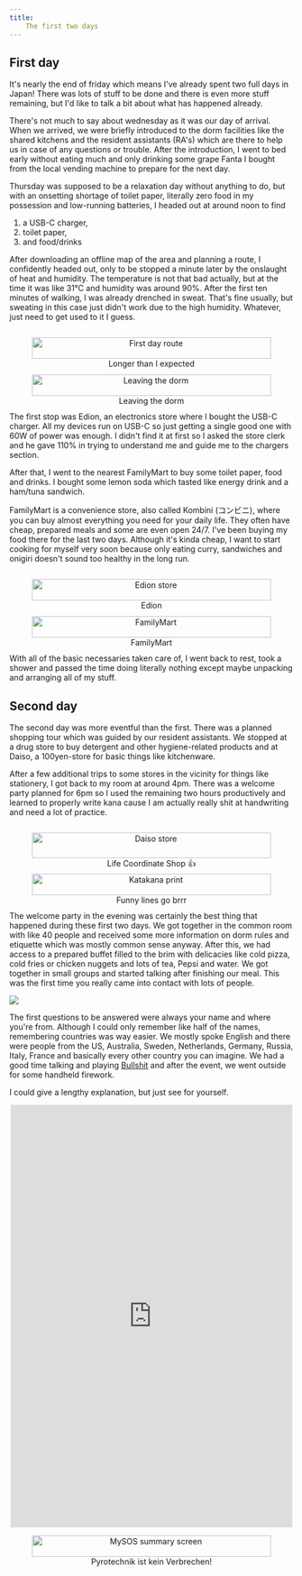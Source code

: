 ```yaml
---
title:
    The first two days
---
```


## First day

It's nearly the end of friday which means I've already spent two full days in
Japan! There was lots of stuff to be done and there is even more stuff
remaining, but I'd like to talk a bit about what has happened already.

There's not much to say about wednesday as it was our day of arrival. When we
arrived, we were briefly introduced to the dorm facilities like the shared
kitchens and the resident assistants (RA's) which are there to help us in case
of any questions or trouble. After the introduction, I went to bed early
without eating much and only drinking some grape Fanta I bought from the local
vending machine to prepare for the next day.

Thursday was supposed to be a relaxation day without anything to do, but with
an onsetting shortage of toilet paper, literally zero food in my
possession and low-running batteries, I headed out at around noon to find

1. a USB-C charger,
2. toilet paper,
3. and food/drinks

After downloading an offline map of the area and planning a route, I
confidently headed out, only to be stopped a minute later by the onslaught of
heat and humidity. The temperature is not that bad actually, but at the time it
was like 31°C and humidity was around 90%. After the first ten minutes of
walking, I was already drenched in sweat. That's fine usually, but sweating in
this case just didn't work due to the high humidity. Whatever, just need to get
used to it I guess.

<div style="display: flex; flex-wrap: wrap; justify-content: center;">
<figure style="display: inline-block; width: 500px; text-align: center;">
<img style="width: 100%; max-width: 100%;"src="../res/firstdayroute.jpg" alt="First day route" />
<figcaption>Longer than I expected</figcaption>
</figure>
<figure style="display: inline-block; width: 500px; text-align: center;">
<img style="width: 100%; max-width: 100%;" src="../res/gv1.jpg" alt="Leaving the dorm" />
<figcaption>Leaving the dorm</figcaption>
</figure>
</div>

The first stop was Edion, an electronics store where I bought the USB-C
charger. All my devices run on USB-C so just getting a single good one with 60W
of power was enough. I didn't find it at first so I asked the store clerk and
he gave 110% in trying to understand me and guide me to the chargers section.

After that, I went to the nearest FamilyMart to buy some toilet paper, food and
drinks. I bought some lemon soda which tasted like energy drink and a ham/tuna
sandwich.

FamilyMart is a convenience store, also called Kombini (コンビニ), where you
can buy almost everything you need for your daily life. They often have cheap,
prepared meals and some are even open 24/7. I've been buying my food there for
the last two days. Although it's kinda cheap, I want to start cooking for
myself very soon because only eating curry, sandwiches and onigiri doesn't
sound too healthy in the long run.

<div style="display: flex; flex-wrap: wrap; justify-content: center;">
<figure style="display: inline-block; width: 500px; text-align: center;">
<img style="width: 100%; max-width: 100%;"src="../res/edion.jpg" alt="Edion store" />
<figcaption>Edion</figcaption>
</figure>
<figure style="display: inline-block; width: 500px; text-align: center;">
<img style="width: 100%; max-width: 100%;" src="../res/famiriimaato.jpg" alt="FamilyMart" />
<figcaption>FamilyMart</figcaption>
</figure>
</div>

With all of the basic necessaries taken care of, I went back to rest, took a
shower and passed the time doing literally nothing except maybe unpacking and
arranging all of my stuff.

## Second day

The second day was more eventful than the first. There was a planned shopping
tour which was guided by our resident assistants. We stopped at a drug store to
buy detergent and other hygiene-related products and at Daiso, a 100yen-store
for basic things like kitchenware.

After a few additional trips to some stores in the vicinity for things like
stationery, I got back to my room at around 4pm. There was a welcome party
planned for 6pm so I used the remaining two hours productively and learned to
properly write kana cause I am actually really shit at handwriting and need a
lot of practice.

<div style="display: flex; flex-wrap: wrap; justify-content: center;">
<figure style="display: inline-block; width: 500px; text-align: center;">
<img style="width: 100%; max-width: 100%;"src="../res/daiso.jpg" alt="Daiso store" />
<figcaption>Life Coordinate Shop 👍</figcaption>
</figure>
<figure style="display: inline-block; width: 500px; text-align: center;">
<img style="width: 100%; max-width: 100%;"src="../res/kana.jpg" alt="Katakana print" />
<figcaption>Funny lines go brrr</figcaption>
</figure>
</div>

The welcome party in the evening was certainly the best thing that happened
during these first two days. We got together in the common room with like 40
people and received some more information on dorm rules and etiquette which was
mostly common sense anyway. After this, we had access to a prepared buffet
filled to the brim with delicacies like cold pizza, cold fries or chicken
nuggets and lots of tea, Pepsi and water. We got together in small groups and
started talking after finishing our meal. This was the first time you really
came into contact with lots of people.

![](../res/gv_groupphoto.jpg)

The first questions to be answered were always your name and where you're from.
Although I could only remember like half of the names, remembering countries
was way easier. We mostly spoke English and there were people from the US,
Australia, Sweden, Netherlands, Germany, Russia, Italy, France and basically
every other country you can imagine. We had a good time talking and playing
[Bullshit](https://en.wikipedia.org/wiki/Cheat_\(game\)) and after the event, we
went outside for some handheld firework.

I could give a lengthy explanation, but just see for yourself.

<div style="display: flex; flex-wrap: wrap; justify-content: center;">
<iframe width="500" height="750"
src="https://www.youtube.com/embed/QYjHUVayVGc" title="YouTube video player"
frameborder="0" allow="accelerometer; autoplay; clipboard-write;
encrypted-media; gyroscope; picture-in-picture" allowfullscreen>
</iframe>
<figure style="display: inline-block; width: 500px; text-align: center;">
<img style="width: 100%; max-width: 100%;" src="../res/fireworks_go_brrr.jpg" alt="MySOS summary screen" />
<figcaption>Pyrotechnik ist kein Verbrechen!</figcaption>
</figure>
</div>
